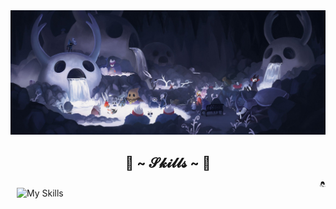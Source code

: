 <img src="./img/hollow_knight_banner.jpg"/>  

<h2 align="center"> 🦊 ~ 𝓢𝓴𝓲𝓵𝓵𝓼 ~ 🦊 </h2>

<div style="display: flex;">
    <div>
        <a href="https://skillicons.dev">
            <img style="margin: 10px" src="https://skillicons.dev/icons?i=py,unity,git,github,azure,sqlite,postgresql,mysql,docker,discord,java,c,cpp,cs,linux,bash,html,css,php,figma,vscode&perline=7" width=475px height=300px alt="My Skills"  align="left"/>
        </a>
    </div>
    <div>
        <img src="./img/HanabiBook.jpg" width="300px" align="right"/>
    </div>
</div>

